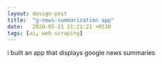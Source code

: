 ```yaml
---
layout: design-post
title:  "g-news-summarization app"
date:   2020-05-21 21:21:21 +0530
tags: [ai, web-scraping]
---
```


i built an app that displays google news summaries

